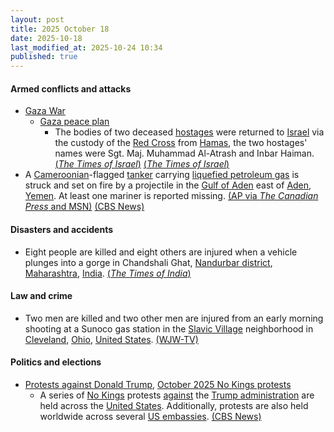 ```yaml
---
layout: post
title: 2025 October 18
date: 2025-10-18
last_modified_at: 2025-10-24 10:34
published: true
---
```



#### Armed conflicts and attacks

* [Gaza War](https://en.wikipedia.org/wiki/Gaza_War "Gaza War")
  * [Gaza peace plan](https://en.wikipedia.org/wiki/Gaza_peace_plan "Gaza peace plan")
    * The bodies of two deceased [hostages](https://en.wikipedia.org/wiki/Gaza_war_hostage_crisis "Gaza war hostage crisis") were returned to [Israel](https://en.wikipedia.org/wiki/Israel "Israel") via the custody of the [Red Cross](https://en.wikipedia.org/wiki/Red_Cross "Red Cross") from [Hamas](https://en.wikipedia.org/wiki/Hamas "Hamas"), the two hostages' names were Sgt. Maj. Muhammad Al-Atrash and Inbar Haiman. [(*The Times of Israel*)](https://www.timesofisrael.com/idf-receives-two-bodies-from-red-cross-hamas-claims-to-have-returned-all-dead-hostages-it-could-find/) [(*The Times of Israel*)](https://www.timesofisrael.com/liveblog_entry/remains-of-2nd-slain-hostage-returned-by-hamas-identified-as-thailands-sonthaya-oakkharasr/)
* A [Cameroonian](https://en.wikipedia.org/wiki/Cameroon "Cameroon")-flagged [tanker](https://en.wikipedia.org/wiki/Oil_tanker "Oil tanker") carrying [liquefied petroleum gas](https://en.wikipedia.org/wiki/Liquefied_petroleum_gas "Liquefied petroleum gas") is struck and set on fire by a projectile in the [Gulf of Aden](https://en.wikipedia.org/wiki/Gulf_of_Aden "Gulf of Aden") east of [Aden](https://en.wikipedia.org/wiki/Aden "Aden"), [Yemen](https://en.wikipedia.org/wiki/Yemen "Yemen"). At least one mariner is reported missing. [(AP via *The Canadian Press* and MSN)](https://www.msn.com/en-ca/news/world/british-military-says-ship-ablaze-after-being-struck-off-the-coast-of-yemen-in-the-gulf-of-aden/ar-AA1OIsnE?ocid=winp1taskbar&cvid=f743c74b3c30412ba85613016649f229&ei=57) [(CBS News)](https://www.cbsnews.com/news/british-military-ship-yemen-gulf-of-aden/)

#### Disasters and accidents

* Eight people are killed and eight others are injured when a vehicle plunges into a gorge in Chandshali Ghat, [Nandurbar district](https://en.wikipedia.org/wiki/Nandurbar_district "Nandurbar district"), [Maharashtra](https://en.wikipedia.org/wiki/Maharashtra "Maharashtra"), [India](https://en.wikipedia.org/wiki/India "India"). [(*The Times of India*)](https://www.indiatoday.in/india/story/several-dead-many-injured-after-vehicle-falls-into-gorge-in-maharashtra-2805086-2025-10-18?utm_source=recengine&utm_medium=web&referral=yes&utm_content=footerstrip-1&t_source=recengine&t_medium=web&t_content=footerstrip-1&t_psl=True)

#### Law and crime

* Two men are killed and two other men are injured from an early morning shooting at a Sunoco gas station in the [Slavic Village](https://en.wikipedia.org/wiki/Slavic_Village "Slavic Village") neighborhood in [Cleveland](https://en.wikipedia.org/wiki/Cleveland "Cleveland"), [Ohio](https://en.wikipedia.org/wiki/Ohio "Ohio"), [United States](https://en.wikipedia.org/wiki/United_States "United States"). [(WJW-TV)](https://fox8.com/news/i-team/i-team-4-people-shot-2-killed-in-slavic-village/)

#### Politics and elections

* [Protests against Donald Trump](https://en.wikipedia.org/wiki/Protests_against_Donald_Trump "Protests against Donald Trump"), [October 2025 No Kings protests](https://en.wikipedia.org/wiki/No_Kings_protests_%28October_2025%29 "No Kings protests (October 2025)")
  * A series of [No Kings](https://en.wikipedia.org/wiki/No_Kings_protests_%28October_2025%29 "No Kings protests (October 2025)") protests [against](https://en.wikipedia.org/wiki/Protests_against_the_second_Trump_administration "Protests against the second Trump administration") the [Trump administration](https://en.wikipedia.org/wiki/Second_presidency_of_Donald_Trump "Second presidency of Donald Trump") are held across the [United States](https://en.wikipedia.org/wiki/United_States "United States"). Additionally, protests are also held worldwide across several [US embassies](https://en.wikipedia.org/wiki/List_of_diplomatic_missions_of_the_United_States "List of diplomatic missions of the United States"). [(CBS News)](https://www.cbsnews.com/news/no-kings-trump-rallies-protests-october/)
